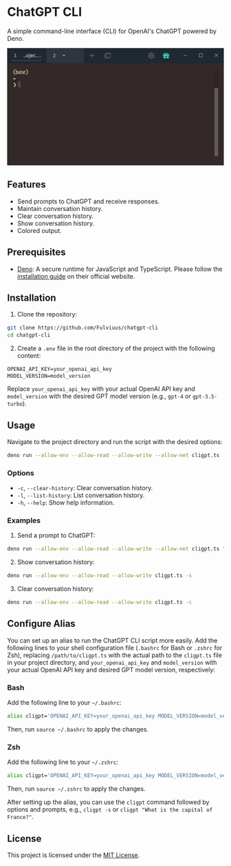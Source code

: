# ChatGPT CLI

A simple command-line interface (CLI) for OpenAI's ChatGPT powered by Deno.

![Screencast](assets/screencast-cligpt.gif?raw=true "Demo - Screencast")

## Features

- Send prompts to ChatGPT and receive responses.
- Maintain conversation history.
- Clear conversation history.
- Show conversation history.
- Colored output.

## Prerequisites

- [Deno](https://deno.land/): A secure runtime for JavaScript and TypeScript.
  Please follow the [installation guide](https://deno.land/#installation) on
  their official website.

## Installation

1. Clone the repository:

```bash
git clone https://github.com/Fulviuus/chatgpt-cli 
cd chatgpt-cli
```

2. Create a `.env` file in the root directory of the project with the following
   content:

```
OPENAI_API_KEY=your_openai_api_key
MODEL_VERSION=model_version
```

Replace `your_openai_api_key` with your actual OpenAI API key and
`model_version` with the desired GPT model version (e.g., `gpt-4` or
`gpt-3.5-turbo`).

## Usage

Navigate to the project directory and run the script with the desired options:

```bash
deno run --allow-env --allow-read --allow-write --allow-net cligpt.ts [options] [prompt]
```

### Options

- `-c`, `--clear-history`: Clear conversation history.
- `-l`, `--list-history`: List conversation history.
- `-h`, `--help`: Show help information.

### Examples

1. Send a prompt to ChatGPT:

```bash
deno run --allow-env --allow-read --allow-write --allow-net cligpt.ts "What is the capital of France?"
```

2. Show conversation history:

```bash
deno run --allow-env --allow-read --allow-write cligpt.ts -s
```

3. Clear conversation history:

```bash
deno run --allow-env --allow-read --allow-write cligpt.ts -c
```

## Configure Alias

You can set up an alias to run the ChatGPT CLI script more easily. Add the
following lines to your shell configuration file (`.bashrc` for Bash or `.zshrc`
for Zsh), replacing `/path/to/cligpt.ts` with the actual path to the `cligpt.ts`
file in your project directory, and `your_openai_api_key` and `model_version`
with your actual OpenAI API key and desired GPT model version, respectively:

### Bash

Add the following line to your `~/.bashrc`:

```bash
alias cligpt='OPENAI_API_KEY=your_openai_api_key MODEL_VERSION=model_version deno run --allow-env --allow-read --allow-write --allow-net /path/to/cligpt.ts'
```

Then, run `source ~/.bashrc` to apply the changes.

### Zsh

Add the following line to your `~/.zshrc`:

```bash
alias cligpt='OPENAI_API_KEY=your_openai_api_key MODEL_VERSION=model_version deno run --allow-env --allow-read --allow-write --allow-net /path/to/cligpt.ts'
```

Then, run `source ~/.zshrc` to apply the changes.

After setting up the alias, you can use the `cligpt` command followed by options
and prompts, e.g., `cligpt -s` or `cligpt "What is the capital of France?"`.

## License

This project is licensed under the [MIT License](LICENSE).

